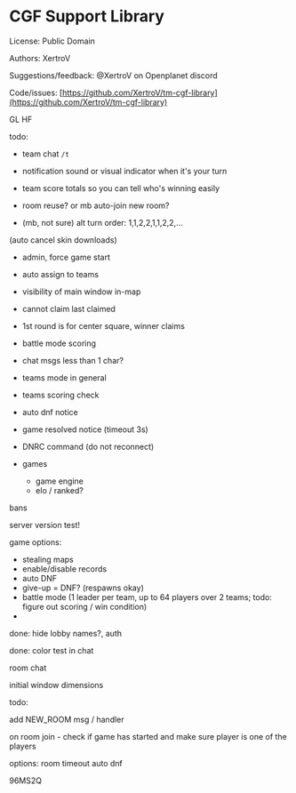 # CGF Support Library

License: Public Domain

Authors: XertroV

Suggestions/feedback: @XertroV on Openplanet discord

Code/issues: [https://github.com/XertroV/tm-cgf-library](https://github.com/XertroV/tm-cgf-library)

GL HF


todo:

- team chat `/t`

- notification sound or visual indicator when it's your turn

- team score totals so you can tell who's winning easily

- room reuse? or mb auto-join new room?

- (mb, not sure) alt turn order: 1,1,2,2,1,1,2,2,...


(auto cancel skin downloads)



- admin, force game start
- auto assign to teams
- visibility of main window in-map

- cannot claim last claimed
- 1st round is for center square, winner claims
- battle mode scoring
- chat msgs less than 1 char?
- teams mode in general
- teams scoring check
- auto dnf notice
- game resolved notice (timeout 3s)



- DNRC command (do not reconnect)
- games
  - game engine
  - elo / ranked?


bans

server version test!

game options:

- stealing maps
- enable/disable records
- auto DNF
- give-up = DNF? (respawns okay)
- battle mode (1 leader per team, up to 64 players over 2 teams; todo: figure out scoring / win condition)
-




done: hide lobby names?, auth



done: color test in chat

room chat

initial window dimensions


todo:

add NEW_ROOM msg / handler

on room join - check if game has started and make sure player is one of the players

options:
room timeout
auto dnf

96MS2Q
